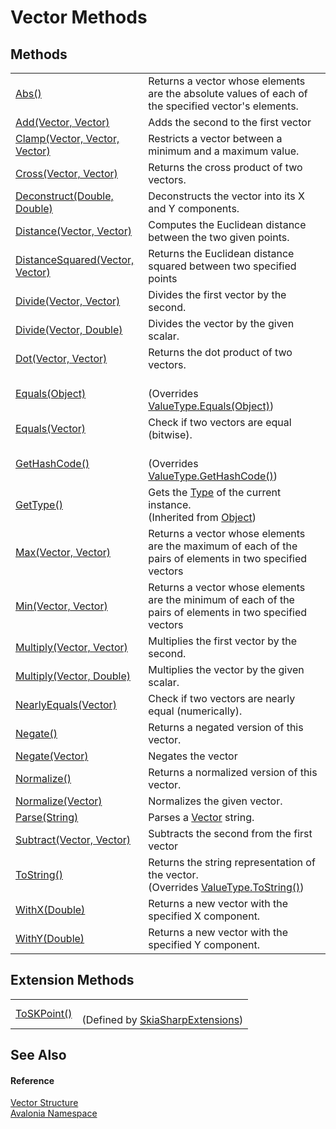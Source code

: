 # Vector Methods




## Methods
<table>
<tr>
<td><a href="M_Avalonia_Vector_Abs">Abs()</a></td>
<td>Returns a vector whose elements are the absolute values of each of the specified vector's elements.</td>
</tr>
<tr>
<td><a href="M_Avalonia_Vector_Add">Add(Vector, Vector)</a></td>
<td>Adds the second to the first vector</td>
</tr>
<tr>
<td><a href="M_Avalonia_Vector_Clamp">Clamp(Vector, Vector, Vector)</a></td>
<td>Restricts a vector between a minimum and a maximum value.</td>
</tr>
<tr>
<td><a href="M_Avalonia_Vector_Cross">Cross(Vector, Vector)</a></td>
<td>Returns the cross product of two vectors.</td>
</tr>
<tr>
<td><a href="M_Avalonia_Vector_Deconstruct">Deconstruct(Double, Double)</a></td>
<td>Deconstructs the vector into its X and Y components.</td>
</tr>
<tr>
<td><a href="M_Avalonia_Vector_Distance">Distance(Vector, Vector)</a></td>
<td>Computes the Euclidean distance between the two given points.</td>
</tr>
<tr>
<td><a href="M_Avalonia_Vector_DistanceSquared">DistanceSquared(Vector, Vector)</a></td>
<td>Returns the Euclidean distance squared between two specified points</td>
</tr>
<tr>
<td><a href="M_Avalonia_Vector_Divide">Divide(Vector, Vector)</a></td>
<td>Divides the first vector by the second.</td>
</tr>
<tr>
<td><a href="M_Avalonia_Vector_Divide_1">Divide(Vector, Double)</a></td>
<td>Divides the vector by the given scalar.</td>
</tr>
<tr>
<td><a href="M_Avalonia_Vector_Dot">Dot(Vector, Vector)</a></td>
<td>Returns the dot product of two vectors.</td>
</tr>
<tr>
<td><a href="M_Avalonia_Vector_Equals_1">Equals(Object)</a></td>
<td><br />(Overrides <a href="https://learn.microsoft.com/dotnet/api/system.valuetype.equals" target="_blank" rel="noopener noreferrer">ValueType.Equals(Object)</a>)</td>
</tr>
<tr>
<td><a href="M_Avalonia_Vector_Equals">Equals(Vector)</a></td>
<td>Check if two vectors are equal (bitwise).</td>
</tr>
<tr>
<td><a href="M_Avalonia_Vector_GetHashCode">GetHashCode()</a></td>
<td><br />(Overrides <a href="https://learn.microsoft.com/dotnet/api/system.valuetype.gethashcode" target="_blank" rel="noopener noreferrer">ValueType.GetHashCode()</a>)</td>
</tr>
<tr>
<td><a href="https://learn.microsoft.com/dotnet/api/system.object.gettype" target="_blank" rel="noopener noreferrer">GetType()</a></td>
<td>Gets the <a href="https://learn.microsoft.com/dotnet/api/system.type" target="_blank" rel="noopener noreferrer">Type</a> of the current instance.<br />(Inherited from <a href="https://learn.microsoft.com/dotnet/api/system.object" target="_blank" rel="noopener noreferrer">Object</a>)</td>
</tr>
<tr>
<td><a href="M_Avalonia_Vector_Max">Max(Vector, Vector)</a></td>
<td>Returns a vector whose elements are the maximum of each of the pairs of elements in two specified vectors</td>
</tr>
<tr>
<td><a href="M_Avalonia_Vector_Min">Min(Vector, Vector)</a></td>
<td>Returns a vector whose elements are the minimum of each of the pairs of elements in two specified vectors</td>
</tr>
<tr>
<td><a href="M_Avalonia_Vector_Multiply">Multiply(Vector, Vector)</a></td>
<td>Multiplies the first vector by the second.</td>
</tr>
<tr>
<td><a href="M_Avalonia_Vector_Multiply_1">Multiply(Vector, Double)</a></td>
<td>Multiplies the vector by the given scalar.</td>
</tr>
<tr>
<td><a href="M_Avalonia_Vector_NearlyEquals">NearlyEquals(Vector)</a></td>
<td>Check if two vectors are nearly equal (numerically).</td>
</tr>
<tr>
<td><a href="M_Avalonia_Vector_Negate">Negate()</a></td>
<td>Returns a negated version of this vector.</td>
</tr>
<tr>
<td><a href="M_Avalonia_Vector_Negate_1">Negate(Vector)</a></td>
<td>Negates the vector</td>
</tr>
<tr>
<td><a href="M_Avalonia_Vector_Normalize">Normalize()</a></td>
<td>Returns a normalized version of this vector.</td>
</tr>
<tr>
<td><a href="M_Avalonia_Vector_Normalize_1">Normalize(Vector)</a></td>
<td>Normalizes the given vector.</td>
</tr>
<tr>
<td><a href="M_Avalonia_Vector_Parse">Parse(String)</a></td>
<td>Parses a <a href="T_Avalonia_Vector">Vector</a> string.</td>
</tr>
<tr>
<td><a href="M_Avalonia_Vector_Subtract">Subtract(Vector, Vector)</a></td>
<td>Subtracts the second from the first vector</td>
</tr>
<tr>
<td><a href="M_Avalonia_Vector_ToString">ToString()</a></td>
<td>Returns the string representation of the vector.<br />(Overrides <a href="https://learn.microsoft.com/dotnet/api/system.valuetype.tostring" target="_blank" rel="noopener noreferrer">ValueType.ToString()</a>)</td>
</tr>
<tr>
<td><a href="M_Avalonia_Vector_WithX">WithX(Double)</a></td>
<td>Returns a new vector with the specified X component.</td>
</tr>
<tr>
<td><a href="M_Avalonia_Vector_WithY">WithY(Double)</a></td>
<td>Returns a new vector with the specified Y component.</td>
</tr>
</table>

## Extension Methods
<table>
<tr>
<td><a href="M_Avalonia_Skia_SkiaSharpExtensions_ToSKPoint_1">ToSKPoint()</a></td>
<td><br />(Defined by <a href="T_Avalonia_Skia_SkiaSharpExtensions">SkiaSharpExtensions</a>)</td>
</tr>
</table>

## See Also


#### Reference
<a href="T_Avalonia_Vector">Vector Structure</a>  
<a href="N_Avalonia">Avalonia Namespace</a>  
